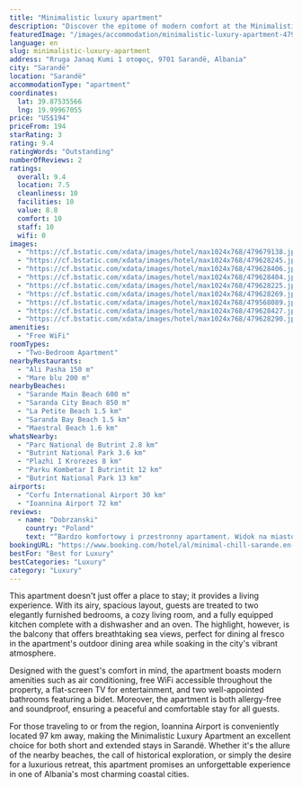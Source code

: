 ```yaml
---
title: "Minimalistic luxury apartment"
description: "Discover the epitome of modern comfort at the Minimalistic Luxury Apartment, a prime choice for travelers seeking a blend of style and convenience in Sarandë."
featuredImage: "/images/accommodation/minimalistic-luxury-apartment-479679138.jpg"
language: en
slug: minimalistic-luxury-apartment
address: "Rruga Janaq Kumi 1 οτοφος, 9701 Sarandë, Albania"
city: "Sarandë"
location: "Sarandë"
accommodationType: "apartment"
coordinates:
  lat: 39.87535566
  lng: 19.99967055
price: "US$194"
priceFrom: 194
starRating: 3
rating: 9.4
ratingWords: "Outstanding"
numberOfReviews: 2
ratings:
  overall: 9.4
  location: 7.5
  cleanliness: 10
  facilities: 10
  value: 8.8
  comfort: 10
  staff: 10
  wifi: 0
images:
  - "https://cf.bstatic.com/xdata/images/hotel/max1024x768/479679138.jpg?k=93ce905a3777754378abccbc035fd001c44cf62293723760f0350c0a76a977e5&o=&hp=1"
  - "https://cf.bstatic.com/xdata/images/hotel/max1024x768/479628245.jpg?k=c72272a83f93d29e3e2eb0604519b8293aede415c3ada6b5a68134530760cb6a&o=&hp=1"
  - "https://cf.bstatic.com/xdata/images/hotel/max1024x768/479628406.jpg?k=b94a4c76deb3e51f0ea2234b070d8b128d60326e90cefbac98658dabac0ec448&o=&hp=1"
  - "https://cf.bstatic.com/xdata/images/hotel/max1024x768/479628404.jpg?k=58f4e04f9f63bbcd8bc0c55ee7608ae3632233a0cd282d636e8231a498fc9342&o=&hp=1"
  - "https://cf.bstatic.com/xdata/images/hotel/max1024x768/479628225.jpg?k=bcbacbb4fc0f9b29329647bba7bb7826f71a94ecd8c19a6a98ff11b6cf6a54ad&o=&hp=1"
  - "https://cf.bstatic.com/xdata/images/hotel/max1024x768/479628269.jpg?k=5323537b4fc99ce3a19c1b25ab2807a1bfc63510ee2661551ecbc88c1f3f1282&o=&hp=1"
  - "https://cf.bstatic.com/xdata/images/hotel/max1024x768/479568089.jpg?k=957cb7c39273824cddab1bc620192d275a6f8eade8313faab94bb45bf8f1788a&o=&hp=1"
  - "https://cf.bstatic.com/xdata/images/hotel/max1024x768/479628427.jpg?k=433180814095910c62ffdfb53a86d6e84af8502b6376dd5938a8acaa37870ee0&o=&hp=1"
  - "https://cf.bstatic.com/xdata/images/hotel/max1024x768/479628290.jpg?k=64ed2b967f9b4759082c6e4e8a604a7adf0b85f13abd550e9189479cc072e961&o=&hp=1"
amenities:
  - "Free WiFi"
roomTypes:
  - "Two-Bedroom Apartment"
nearbyRestaurants:
  - "Ali Pasha 150 m"
  - "Mare blu 200 m"
nearbyBeaches:
  - "Sarande Main Beach 600 m"
  - "Saranda City Beach 850 m"
  - "La Petite Beach 1.5 km"
  - "Saranda Bay Beach 1.5 km"
  - "Maestral Beach 1.6 km"
whatsNearby:
  - "Parc National de Butrint 2.8 km"
  - "Butrint National Park 3.6 km"
  - "Plazhi I Krorezes 8 km"
  - "Parku Kombetar I Butrintit 12 km"
  - "Butrint National Park 13 km"
airports:
  - "Corfu International Airport 30 km"
  - "Ioannina Airport 72 km"
reviews:
  - name: "Dobrzanski"
    country: "Poland"
    text: "“Bardzo komfortowy i przestronny apartament. Widok na miasto. Bardzo dobry kontakt z właścicielka.”"
bookingURL: "https://www.booking.com/hotel/al/minimal-chill-sarande.en-gb.html?aid=8035640"
bestFor: "Best for Luxury"
bestCategories: "Luxury"
category: "Luxury"
---
```


This apartment doesn't just offer a place to stay; it provides a living experience. With its airy, spacious layout, guests are treated to two elegantly furnished bedrooms, a cozy living room, and a fully equipped kitchen complete with a dishwasher and an oven. The highlight, however, is the balcony that offers breathtaking sea views, perfect for dining al fresco in the apartment's outdoor dining area while soaking in the city's vibrant atmosphere.

Designed with the guest's comfort in mind, the apartment boasts modern amenities such as air conditioning, free WiFi accessible throughout the property, a flat-screen TV for entertainment, and two well-appointed bathrooms featuring a bidet. Moreover, the apartment is both allergy-free and soundproof, ensuring a peaceful and comfortable stay for all guests.

For those traveling to or from the region, Ioannina Airport is conveniently located 97 km away, making the Minimalistic Luxury Apartment an excellent choice for both short and extended stays in Sarandë. Whether it's the allure of the nearby beaches, the call of historical exploration, or simply the desire for a luxurious retreat, this apartment promises an unforgettable experience in one of Albania's most charming coastal cities.